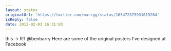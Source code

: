 ```yaml
---
layout: status
originalUrl: 'https://twitter.com/marcgg/status/165472375931019264'
isReply: false
date: 2012-02-03 16:31:03
---
```


this -&gt; RT @benbarry Here are some of the original posters I've designed at Facebook
